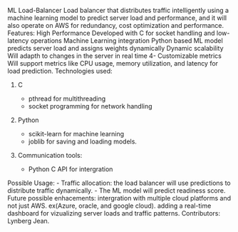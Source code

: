 ML Load-Balancer
Load balancer that distributes traffic intelligently using a machine learning model to predict server load and performance, and it will also operate on AWS for redundancy, cost optimization and performance.
Features:
High Performance
Developed with C for socket handling and low-latency operations
Machine Learning integration
Python based ML model predicts server load and assigns weights dynamically
Dynamic scalability
Will adapth to changes in the server in real time 4- Customizable metrics
Will support metrics like CPU usage, memory utilization, and latency for load prediction.
Technologies used:
1. C 
   - pthread for multithreading
   - socket programming for network handling

2. Python
   - scikit-learn for machine learning
   - joblib for saving and loading models.

3. Communication tools:
   - Python C API for intergration

Possible Usage: - Traffic allocation: the load balancer will use predictions to distribute traffic dynamically. - The ML model will predict readiness score.
Future possible enhacements:
intergration with multiple cloud platforms and not just AWS. ex(Azure, oracle, and google cloud).
adding a real-time dashboard for vizualizing server loads and traffic patterns.
Contributors: Lynberg Jean.
